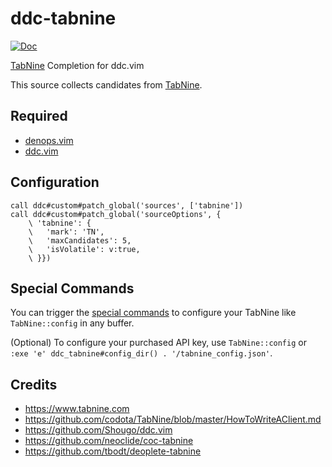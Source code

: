 # ddc-tabnine

[![Doc](https://img.shields.io/badge/doc-%3Ah%20ddc--tabnine-orange.svg?style=flat-square)](doc/ddc-tabnine.txt)

[TabNine](https://www.tabnine.com) Completion for ddc.vim

This source collects candidates from [TabNine](https://www.tabnine.com).

## Required

- [denops.vim](https://github.com/vim-denops/denops.vim)
- [ddc.vim](https://github.com/Shougo/ddc.vim)

## Configuration

```vim
call ddc#custom#patch_global('sources', ['tabnine'])
call ddc#custom#patch_global('sourceOptions', {
    \ 'tabnine': {
    \   'mark': 'TN',
    \   'maxCandidates': 5,
    \   'isVolatile': v:true,
    \ }})
```

## Special Commands

You can trigger the
[special commands](https://www.tabnine.com/faq#special_commands) to configure
your TabNine like `TabNine::config` in any buffer.

(Optional) To configure your purchased API key, use `TabNine::config` or
`:exe 'e' ddc_tabnine#config_dir() . '/tabnine_config.json'`.

## Credits

- https://www.tabnine.com
- https://github.com/codota/TabNine/blob/master/HowToWriteAClient.md
- https://github.com/Shougo/ddc.vim
- https://github.com/neoclide/coc-tabnine
- https://github.com/tbodt/deoplete-tabnine
